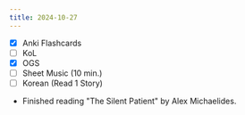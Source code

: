 ```yaml
---
title: 2024-10-27
---
```


- [x] Anki Flashcards
- [ ] KoL
- [x] OGS
- [ ] Sheet Music (10 min.)
- [ ] Korean (Read 1 Story)

* Finished reading "The Silent Patient" by Alex Michaelides.